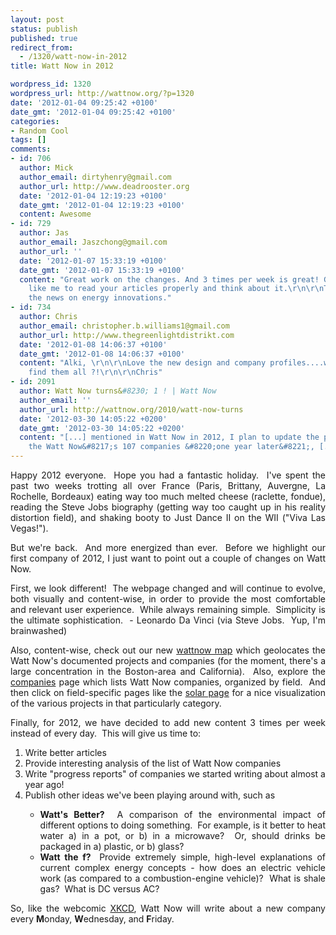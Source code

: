 ```yaml
---
layout: post
status: publish
published: true
redirect_from:
  - /1320/watt-now-in-2012
title: Watt Now in 2012

wordpress_id: 1320
wordpress_url: http://wattnow.org/?p=1320
date: '2012-01-04 09:25:42 +0100'
date_gmt: '2012-01-04 09:25:42 +0100'
categories:
- Random Cool
tags: []
comments:
- id: 706
  author: Mick
  author_email: dirtyhenry@gmail.com
  author_url: http://www.deadrooster.org
  date: '2012-01-04 12:19:23 +0100'
  date_gmt: '2012-01-04 12:19:23 +0100'
  content: Awesome
- id: 729
  author: Jas
  author_email: Jaszchong@gmail.com
  author_url: ''
  date: '2012-01-07 15:33:19 +0100'
  date_gmt: '2012-01-07 15:33:19 +0100'
  content: "Great work on the changes. And 3 times per week is great! Gives people
    like me to read your articles properly and think about it.\r\n\r\nThanks for all
    the news on energy innovations."
- id: 734
  author: Chris
  author_email: christopher.b.williams1@gmail.com
  author_url: http://www.thegreenlightdistrikt.com
  date: '2012-01-08 14:06:37 +0100'
  date_gmt: '2012-01-08 14:06:37 +0100'
  content: "Alki, \r\n\r\nLove the new design and company profiles....where do you
    find them all ?!\r\n\r\nChris"
- id: 2091
  author: Watt Now turns&#8230; 1 ! | Watt Now
  author_email: ''
  author_url: http://wattnow.org/2010/watt-now-turns
  date: '2012-03-30 14:05:22 +0200'
  date_gmt: '2012-03-30 14:05:22 +0200'
  content: "[...] mentioned in Watt Now in 2012, I plan to update the progress of
    the Watt Now&#8217;s 107 companies &#8220;one year later&#8221;, [...]"
---
```

<p style="text-align: justify;">Happy 2012 everyone. &nbsp;Hope you had a fantastic holiday. &nbsp;I've spent the past two weeks trotting all over France (Paris, Brittany, Auvergne, La Rochelle, Bordeaux) eating way too much melted cheese (raclette, fondue), reading the Steve Jobs biography (getting way too caught up in his reality distortion field), and shaking booty to Just Dance II on the WII ("Viva Las Vegas!").</p>
<p style="text-align: justify;">But we're back. &nbsp;And more energized than ever. &nbsp;Before we highlight our first company of 2012, I just want to point out a couple of changes on Watt Now.</p>
<p style="text-align: justify;">First, we look different! &nbsp;The webpage changed and will continue to evolve, both visually and content-wise, in order to provide the most comfortable and relevant user experience. &nbsp;While always remaining simple. &nbsp;Simplicity is the ultimate sophistication. &nbsp;- Leonardo Da Vinci (via Steve Jobs. &nbsp;Yup, I'm brainwashed)</p>
<p style="text-align: justify;">Also, content-wise, check out our new&nbsp;<a href="http://batchgeo.com/map/a1c6783ae0fbf08c9a8bc54db726ca4e">wattnow map</a>&nbsp;which geolocates the Watt Now's documented projects and companies (for the moment, there's a large concentration in the Boston-area and California). &nbsp;Also, explore the <a href="http://wattnow.org/wattnow-projects">companies</a> page which lists Watt Now companies, organized by field. &nbsp;And then click on field-specific pages like the <a href="http://wattnow.org/wattnow-projects/solar">solar page</a>&nbsp;for a nice visualization of the various projects in that particularly category.</p>
<p style="text-align: justify;">Finally, for 2012,&nbsp;we have decided to add new content 3 times per week instead of every day. &nbsp;This will give us time to:</p>
<ol style="text-align: justify;">
<li>Write better articles</li>
<li>Provide interesting analysis of the list of Watt Now companies</li>
<li>Write "progress reports" of companies we started writing about almost a year ago!</li>
<li>Publish other ideas we've been playing around with, such as</li>
<ul>
<li><strong>Watt's Better?</strong> &nbsp;A comparison of the environmental impact of different options to doing something. &nbsp;For example, is it better to heat water a) in a pot, or b) in a microwave? &nbsp;Or, should drinks be packaged in a) plastic, or b) glass?</li>
<li><strong>Watt the f? &nbsp;</strong>Provide extremely simple, high-level explanations of current complex energy concepts - how does an electric vehicle work (as compared to a combustion-engine vehicle)? &nbsp;What is shale gas? &nbsp;What is DC versus AC?</li>
</ul>
</ol>
<p style="text-align: justify;">
<p style="text-align: justify;">So, like the webcomic <a href="http://xkcd.com/">XKCD</a>, Watt Now will write about a new company every <strong>M</strong>onday, <strong>W</strong>ednesday, and <strong>F</strong>riday.</p>
